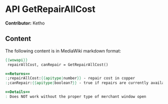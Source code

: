 # API GetRepairAllCost

**Contributor:** Ketho

## Content

The following content is in MediaWiki markdown format:

```mediawiki
{{wowapi}}
 repairAllCost, canRepair = GetRepairAllCost()

==Returns==
:;repairAllCost:{{apitype|number}} - repair cost in copper
:;canRepair:{{apitype|boolean?}} - true if repairs are currently available, otherwise nil

==Details==
: Does NOT work without the proper type of merchant window open
```